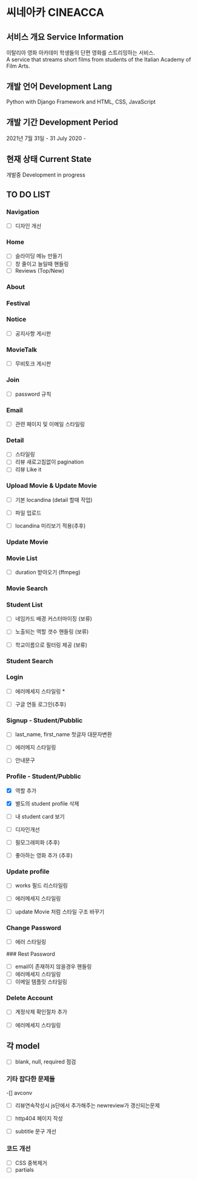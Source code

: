 # 씨네아카 CINEACCA 


## 서비스 개요 Service Information

이탈리아 영화 아카데미 학생들의 단편 영화를 스트리밍하는 서비스.  
A service that streams short films from students of the Italian Academy of Film Arts.

## 개발 언어 Development Lang

Python with Django Framework and HTML, CSS, JavaScript

## 개발 기간 Development Period

2021년 7월 31일 - 
31 July 2020 -


## 현재 상태 Current State

개발중
Development in progress


## TO DO LIST 

### Navigation

- [ ] 디자인 개선
  
### Home

- [ ] 슬라이딩 메뉴 만들기
- [ ] 창 줄이고 늘일때 핸들링
- [ ] Reviews (Top/New)

### About

### Festival

### Notice

- [ ] 공지사항 게시판

### MovieTalk

- [ ] 무비토크 게시판

### Join

- [ ] password 규칙

### Email 

- [ ] 관련 페이지 및 이메일 스타일링
 
### Detail
  
- [ ] 스타일링
- [ ] 리뷰 새로고침없이 pagination
- [ ] 리뷰 Like it

### Upload Movie & Update Movie
  
- [ ] 기본 locandina (detail 할때 작업)
- [ ] 파일 업로드

- [ ] locandina 미리보기 적용(추후)
  
### Update Movie


### Movie List

- [ ] duration 받아오기 (ffmpeg)

### Movie Search


### Student List

- [ ] 네임카드 배경 커스터마이징 (보류)
- [ ] 노출되는 역할 갯수 핸들링 (보류)
- [ ] 학교이름으로 필터링 제공 (보류)


### Student Search


### Login

- [ ] 에러메세지 스타일링 *
  
- [ ] 구글 연동 로그인(추후)


### Signup - Student/Pubblic

- [ ] last_name, first_name 첫글자 대문자변환
- [ ] 에러메지 스타일링
- [ ] 안내문구


### Profile - Student/Pubblic

- [x] 역할 추가
- [x] 별도의 student profile 삭제
- [ ] 내 student card 보기
  
- [ ] 디자인개선 
- [ ] 필모그래피화 (추후)
- [ ] 좋아하는 영화 추가 (추후)



### Update profile

- [ ] works 필드 리스타일링
- [ ] 에러메세지 스타일링
- [ ] update Movie 처럼 스타일 구조 바꾸기
  

### Change Password

- [ ] 에러 스타일링

### Rest Password

- [ ] email이 존재하지 않을경우 핸들링
- [ ] 에러메세지 스타일링
- [ ] 이메일 템플릿 스타일링

###  Delete Account

- [ ] 계정삭제 확인절차 추가
- [ ] 에러메세지 스타일링


## 각 model

- [ ] blank, null, required 점검



### 기타 잡다한 문제들

-[] avconv

- [ ] 리뷰연속작성시 js단에서 추가해주는 newreview가 갱신되는문제
- [ ] http404 페이지 작성
- [ ] subtitle 문구 개선


### 코드 개선

- [ ] CSS 중복제거
- [ ] partials
